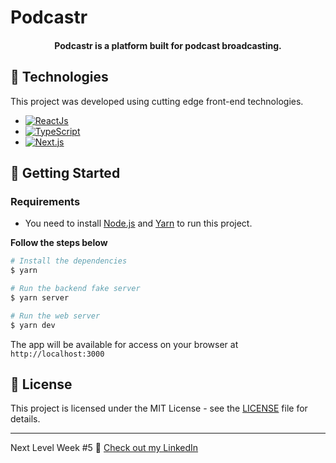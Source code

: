 # Podcastr

<h4 align="center">
  Podcastr is a platform built for podcast broadcasting.
</h4>

## 🧪 Technologies

This project was developed using cutting edge front-end technologies.

- [![ReactJs](https://img.shields.io/badge/React-20232A?style=for-the-badge&logo=react&logoColor=61DAFB)](https://reactjs.org/)
- [![TypeScript](https://img.shields.io/badge/TypeScript-007ACC?style=for-the-badge&logo=typescript&logoColor=white)](https://www.typescriptlang.org//)
- [![Next.js](https://img.shields.io/badge/next.js-000000?style=for-the-badge&logo=next.js&logoColor=white)](https://nextjs.org/)

## 🚀 Getting Started

### Requirements

- You need to install [Node.js](https://nodejs.org/en/download/) and [Yarn](https://yarnpkg.com/) to run this project.

**Follow the steps below**

```bash
# Install the dependencies
$ yarn

# Run the backend fake server
$ yarn server

# Run the web server
$ yarn dev
```

The app will be available for access on your browser at `http://localhost:3000`

## 📝 License

This project is licensed under the MIT License - see the [LICENSE](LICENSE) file for details.

---

Next Level Week #5 👋 [Check out my LinkedIn](https://www.linkedin.com/in/victoryuriaf)
